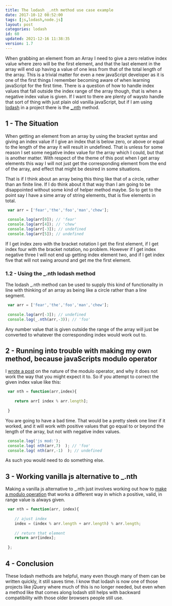 ```yaml
---
title: The lodash _.nth method use case example
date: 2017-10-12 08:52:00
tags: [js,lodash,node.js]
layout: post
categories: lodash
id: 60
updated: 2021-12-16 11:38:35
version: 1.7
---
```


When grabbing an element from an Array I need to give a zero relative index value where zero will be the first element, and that the last element in the array will end up having a value of one less from that of the total length of the array. This is a trivial matter for even a new javaScript developer as it is one of the first things I remember becoming aware of when learning javaScript for the first time. There is a question of how to handle index values that fall outside the index range of the array though, that is when a negative index value is given. If I want to there are plenty of waysto handle that sort of thing with just plain old vanilla javaScript, but if I am using  [lodash](https://lodash.com/) in a project there is the [\_.nth](https://lodash.com/docs/4.17.4#nth) method.

<!-- more -->

## 1 - The Situation

When getting an element from an array by using the bracket syntax and giving an index value if I give an index that is below zero, or above or equal to the length of the array it will result in undefined. That is unless for some reason I set some negative index value for the array which I could, but that is another matter. With respect of the theme of this post when I get array elements this way I will not just get the corresponding element from the end of the array, and effect that might be desired in some situations.

That is if I think about an array being this thing like that of a circle, rather than an finite line. If I do think about it that way than I am going to be disappointed without some kind of helper method maybe. So to get to the point say I have a sime array of string elements, that is five elements in total.

```js
 var arr = ['fear','the','foo','man','chew'];
 
 console.log(arr[0]); // 'fear'
 console.log(arr[4]); // 'chew'
 console.log(arr[-3]); // undefined
 console.log(arr[5]); // undefined
```

If I get index zero with the bracket notation I get the first element, if I get index four with the bracket notation, no problem. However if I get index negative three I will not end up getting index element two, and if I get index five that will not swing around and get me the first element.

### 1.2 - Using the \_.nth lodash method

The lodash \_.nth method can be used to supply this kind of functionality in line with thinking of an array as being like a circle rather than a line segment.

```js
 var arr = ['fear','the','foo','man','chew'];
 
 console.log(arr[-3]); // undefined
 console.log(_.nth(arr,-3)); // 'foo'
```

Any number value that is given outside the range of the array will just be converted to whatever the corresponding index would work out to.

## 2 - Running into trouble with making my own method, because javaScripts modulo operator

I [wrote a post](/2017/09/02/js-whats-wrong-with-modulo/) on the nature of the modulo operator, and why it does not work the way that you might expect it to. So if you attempt to correct the given index value like this:

```js
 var nth = function(arr,index){
 
    return arr[ index % arr.length];
 
 }
```

You are going to have a bad time. That would be a pretty sleek one liner if it worked, and it will work with positive values that go equal to or beyond the length of the array, but not with negative index values.

```js
 console.log('js mod:');
 console.log( nth(arr,7)  ); // 'foo'
 console.log( nth(arr,-1)  ); // undefined
```

As such you would need to do something else.

## 3 - Working vanilla js alternative to \_.nth

Making a vanilla js alternative to \_.nth just involves working out how to [make a modulo operation](/2017/09/02/js-whats-wrong-with-modulo/) that works a different way in which a positive, valid, in range value is always given.

```js
 var nth = function(arr, index){
 
    // ajust index
    index = (index % arr.length + arr.length) % arr.length;
 
    // return that element
    return arr[index];
 
 };
```

## 4 - Conclusion

These lodash methods are helpful, many even though many of them can be written quickly, it still saves time. I know that lodash is now one of those projects like jQuery where much of this is no longer needed, but even when a method like that comes along lodash still helps with backward compatibility with those older browsers people still use.
